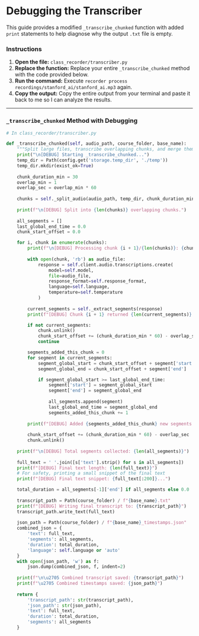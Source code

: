 # Debugging the Transcriber

This guide provides a modified `_transcribe_chunked` function with added `print` statements to help diagnose why the output `.txt` file is empty.

### Instructions

1.  **Open the file:** `class_recorder/transcriber.py`
2.  **Replace the function:** Replace your entire `_transcribe_chunked` method with the code provided below.
3.  **Run the command:** Execute `recorder process recordings/stanford_ai/stanford_ai.mp3` again.
4.  **Copy the output:** Copy the entire output from your terminal and paste it back to me so I can analyze the results.

---

### `_transcribe_chunked` Method with Debugging

```python
# In class_recorder/transcriber.py

def _transcribe_chunked(self, audio_path, course_folder, base_name):
    """Split large files, transcribe overlapping chunks, and merge them."""
    print("\n[DEBUG] Starting _transcribe_chunked...")
    temp_dir = Path(config.get('storage.temp_dir', './temp'))
    temp_dir.mkdir(exist_ok=True)
    
    chunk_duration_min = 30
    overlap_min = 1
    overlap_sec = overlap_min * 60
    
    chunks = self._split_audio(audio_path, temp_dir, chunk_duration_min, overlap_min)
    
    print(f"\n[DEBUG] Split into {len(chunks)} overlapping chunks.")
    
    all_segments = []
    last_global_end_time = 0.0
    chunk_start_offset = 0.0

    for i, chunk in enumerate(chunks):
        print(f"\n[DEBUG] Processing chunk {i + 1}/{len(chunks)}: {chunk}")
        
        with open(chunk, 'rb') as audio_file:
            response = self.client.audio.transcriptions.create(
                model=self.model,
                file=audio_file,
                response_format=self.response_format,
                language=self.language,
                temperature=self.temperature
            )
        
        current_segments = self._extract_segments(response)
        print(f"[DEBUG] Chunk {i + 1} returned {len(current_segments)} segments.")

        if not current_segments:
            chunk.unlink()
            chunk_start_offset += (chunk_duration_min * 60) - overlap_sec
            continue

        segments_added_this_chunk = 0
        for segment in current_segments:
            segment_global_start = chunk_start_offset + segment['start']
            segment_global_end = chunk_start_offset + segment['end']

            if segment_global_start >= last_global_end_time:
                segment['start'] = segment_global_start
                segment['end'] = segment_global_end
                
                all_segments.append(segment)
                last_global_end_time = segment_global_end
                segments_added_this_chunk += 1
        
        print(f"[DEBUG] Added {segments_added_this_chunk} new segments from chunk {i + 1}.")
        
        chunk_start_offset += (chunk_duration_min * 60) - overlap_sec
        chunk.unlink()
    
    print(f"\n[DEBUG] Total segments collected: {len(all_segments)}")
    
    full_text = ' '.join([s['text'].strip() for s in all_segments])
    print(f"[DEBUG] Final text length: {len(full_text)}")
    # For safety, printing a small snippet of the final text
    print(f"[DEBUG] Final text snippet: {full_text[:200]}...")

    total_duration = all_segments[-1]['end'] if all_segments else 0.0
    
    transcript_path = Path(course_folder) / f"{base_name}.txt"
    print(f"[DEBUG] Writing final transcript to: {transcript_path}")
    transcript_path.write_text(full_text)
    
    json_path = Path(course_folder) / f"{base_name}_timestamps.json"
    combined_json = {
        'text': full_text,
        'segments': all_segments,
        'duration': total_duration,
        'language': self.language or 'auto'
    }
    with open(json_path, 'w') as f:
        json.dump(combined_json, f, indent=2)
    
    print(f"\n\u2705 Combined transcript saved: {transcript_path}")
    print(f"\u2705 Combined timestamps saved: {json_path}")
    
    return {
        'transcript_path': str(transcript_path),
        'json_path': str(json_path),
        'text': full_text,
        'duration': total_duration,
        'segments': all_segments
    }
```